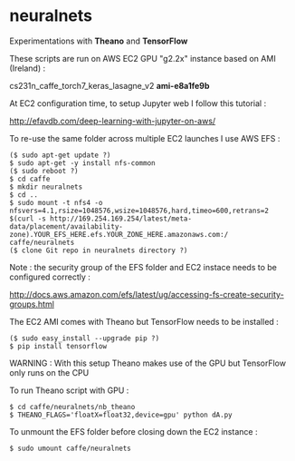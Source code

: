 # neuralnets

Experimentations with **Theano** and **TensorFlow**

These scripts are run on AWS EC2 GPU "g2.2x" instance based on AMI (Ireland) :
    
cs231n_caffe_torch7_keras_lasagne_v2 **ami-e8a1fe9b**
    
At EC2 configuration time, to setup Jupyter web I follow this tutorial :
    
http://efavdb.com/deep-learning-with-jupyter-on-aws/
    
To re-use the same folder across multiple EC2 launches I use AWS EFS :
```
($ sudo apt-get update ?)
$ sudo apt-get -y install nfs-common
($ sudo reboot ?)
$ cd caffe
$ mkdir neuralnets
$ cd ..
$ sudo mount -t nfs4 -o nfsvers=4.1,rsize=1048576,wsize=1048576,hard,timeo=600,retrans=2 $(curl -s http://169.254.169.254/latest/meta-data/placement/availability-zone).YOUR_EFS_HERE.efs.YOUR_ZONE_HERE.amazonaws.com:/ caffe/neuralnets
($ clone Git repo in neuralnets directory ?)
```
Note : the security group of the EFS folder and EC2 instace needs to be configured correctly :

http://docs.aws.amazon.com/efs/latest/ug/accessing-fs-create-security-groups.html


The EC2 AMI comes with Theano but TensorFlow needs to be installed :
```
($ sudo easy_install --upgrade pip ?)
$ pip install tensorflow
```

WARNING : With this setup Theano makes use of the GPU but TensorFlow only runs on the CPU

To run Theano script with GPU :
```
$ cd caffe/neuralnets/nb_theano
$ THEANO_FLAGS='floatX=float32,device=gpu' python dA.py
```

To unmount the EFS folder before closing down the EC2 instance :
```
$ sudo umount caffe/neuralnets
```
